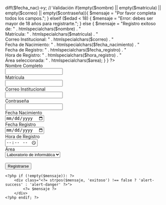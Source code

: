 <?php 
$mensaje = "";
if ($_SERVER["REQUEST_METHOD"] === "POST") {
    $nombre = trim($_POST["nombre"]);
    $matricula = trim($_POST["matricula"]);
    $correo = trim($_POST["correo"]);
    $contraseña = trim($_POST["contraseña"]);
    $fecha_nacimiento = $_POST["FechaNac"];
    $fecha_registro = $_POST["Fecha_Reg"];
    $hora_registro = $_POST["Tiempo"];
    $area = $_POST["area"];

    // Convertir fechas a objetos DateTime
    $fecha_nac = new DateTime($fecha_nacimiento);
    $hoy = new DateTime();
    // Calcular la edad 
    $edad = $hoy->diff($fecha_nac)->y;

    // Validación 
    if(empty($nombre) || empty($matricula) || empty($correo) || empty($contraseña)){
        $mensaje = "Por favor completa todos los campos.";
    } elseif ($edad < 18) {
        $mensaje = "Error: debes ser mayor de 18 años para registrarte.";
    } else {
        $mensaje = "Registro exitoso de: " . htmlspecialchars($nombre) . "<br>Matrícula: " . htmlspecialchars($matricula) . "<br>Correo Institucional: " . htmlspecialchars($correo) . "<br>Fecha de Nacimiento: " . htmlspecialchars($fecha_nacimiento) . "<br>Fecha de Registro: " . htmlspecialchars($fecha_registro) . "<br>Hora de Registro: " . htmlspecialchars($hora_registro) . "<br>Área seleccionada: " . htmlspecialchars($area);
    }
}
?>
<!DOCTYPE html>
<html lang="es">
<head>
    <meta charset="UTF-8">
    <meta name="viewport" content="width=device-width, initial-scale=1.0">
    <title>Registro Alumno</title>
    <style>
        .alert-success { color: green; font-weight: bold; }
        .alert-danger { color: red; font-weight: bold; }
    </style>
</head>
<body>
    <form method="post">
        <label for="Nombre">Nombre Completo</label><br>
        <input type="text" name="nombre" required ><br>
        <label for="Matricula">Matrícula</label><br>
        <input type="text" name="matricula" required ><br>
        <label for="Correo">Correo Institucional</label><br>
        <input type="email" name="correo" required ><br>
        <label for="Contraseña">Contraseña</label><br>
        <input type="password" name="contraseña" required ><br>
        <label for="FechaNac">Fecha Nacimiento</label><br>
        <input type="date" name="FechaNac" required><br>
        <label for="FechaReg">Fecha Registro</label><br>
        <input type="date" name="Fecha_Reg" required ><br>
        <label for="Tiempo">Hora de Registro</label><br>
        <input type="time" name="Tiempo" required><br>
        <label for="Area">Área</label><br>
        <select name="area" required>
            <option value="Laboratorio de informatica">Laboratorio de informática</option>
            <option value="Informática">Informática</option>
            <option value="Auditorio">Auditorio</option>
        </select><br><br>
        <button type="submit">Registrarse</button>
    </form>
    
    <?php if (!empty($mensaje)): ?>
        <div class="<?= strpos($mensaje, 'exitoso') !== false ? 'alert-success' : 'alert-danger' ?>">
            <?= $mensaje ?>
        </div>
    <?php endif; ?>
</body>
</html>
